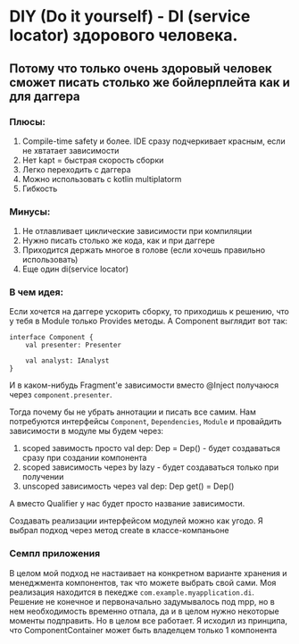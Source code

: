 # DIY (Do it yourself) - DI (service locator) здорового человека.

## Потому что только очень здоровый человек сможет писать столько же бойлерплейта как и для даггера

### Плюсы:

1. Compile-time safety и более. IDE сразу подчеркивает красным, если не хвтатает зависимости
2. Нет kapt = быстрая скорость сборки
3. Легко переходить с даггера
4. Можно использовать с kotlin multiplatorm
5. Гибкость

### Минусы:

1. Не отлавливает циклические зависимости при компиляции
2. Нужно писать столько же кода, как и при даггере
3. Приходится держать многое в голове (если хочешь правильно использовать)
4. Еще один di(service locator)

### В чем идея:

Если хочется на даггере ускорить сборку, то приходишь к решению, что у тебя в Мodule только Provides методы. A Component
выглядит вот так:

```
interface Component {
    val presenter: Presenter
    
    val analyst: IAnalyst 
}
```

И в каком-нибудь Fragment'е зависимости вместо @Inject получаюся через `component.presenter`.

Тогда почему бы не убрать аннотации и писать все самим. Нам потребуются интерфейсы `Component`, `Dependencies`, `Module`
и провайдить зависимости в модуле мы будем через:

1. scoped завимость просто val dep: Dep = Dep() - будет создаваться сразу при создании компонента
2. scoped зависимость через by lazy - будет создаваться только при получении
3. unscoped зависимость через val dep: Dep get() = Dep()

А вместо Qualifier у нас будет просто название зависимости.

Создавать реализации интерфейсом модулей можно как угодо. Я выбрал подход через метод create в классе-компаньоне

### Семпл приложения

В целом мой подход не настаивает на конкретном варианте хранения и менеджмента компонентов, так что можете выбрать свой
сами. Моя реализация находится в пекедже `com.example.myapplication.di`. Решение не конечное и первоначально
задумывалось под mpp, но в нем необходимость временно отпала, да и в целом нужно некоторые моменты подправить. Но в
целом все работает. Я исходил из принципа, что ComponentContainer может быть владелцем только 1 компонента
